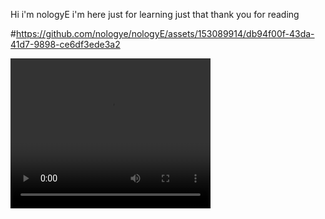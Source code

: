 Hi i'm nologyE
 i'm here just for learning just that thank you for reading


#https://github.com/nologye/nologyE/assets/153089914/db94f00f-43da-41d7-9898-ce6df3ede3a2

 <video width="320" height="240" controls>
  <source src="[movie.mp4](https://github.com/nologye/nologyE/assets/153089914/db94f00f-43da-41d7-9898-ce6df3ede3a2)https://github.com/nologye/nologyE/assets/153089914/db94f00f-43da-41d7-9898-ce6df3ede3a2" type="video/mp4">
</video> 
